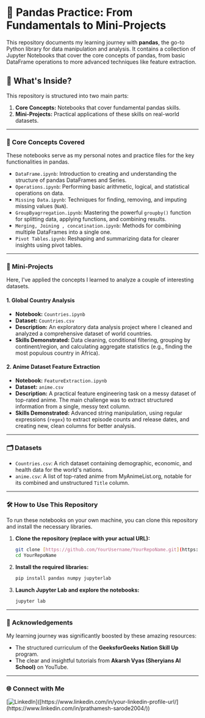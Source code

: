 # 🐼 Pandas Practice: From Fundamentals to Mini-Projects

This repository documents my learning journey with **pandas**, the go-to Python library for data manipulation and analysis. It contains a collection of Jupyter Notebooks that cover the core concepts of pandas, from basic DataFrame operations to more advanced techniques like feature extraction.

## 📖 What's Inside?

This repository is structured into two main parts:
1.  **Core Concepts:** Notebooks that cover fundamental pandas skills.
2.  **Mini-Projects:** Practical applications of these skills on real-world datasets.

---

### 🚀 Core Concepts Covered

These notebooks serve as my personal notes and practice files for the key functionalities in pandas.

* `DataFrame.ipynb`: Introduction to creating and understanding the structure of pandas DataFrames and Series.
* `Operations.ipynb`: Performing basic arithmetic, logical, and statistical operations on data.
* `Missing Data.ipynb`: Techniques for finding, removing, and imputing missing values (`NaN`).
* `GroupByagrregation.ipynb`: Mastering the powerful `groupby()` function for splitting data, applying functions, and combining results.
* `Merging, Joining , concatination.ipynb`: Methods for combining multiple DataFrames into a single one.
* `Pivot Tables.ipynb`: Reshaping and summarizing data for clearer insights using pivot tables.

---

### 📝 Mini-Projects

Here, I've applied the concepts I learned to analyze a couple of interesting datasets.

#### 1. Global Country Analysis
* **Notebook:** `Countries.ipynb`
* **Dataset:** `Countries.csv`
* **Description:** An exploratory data analysis project where I cleaned and analyzed a comprehensive dataset of world countries.
* **Skills Demonstrated:** Data cleaning, conditional filtering, grouping by continent/region, and calculating aggregate statistics (e.g., finding the most populous country in Africa).

#### 2. Anime Dataset Feature Extraction
* **Notebook:** `FeatureExtraction.ipynb`
* **Dataset:** `anime.csv`
* **Description:** A practical feature engineering task on a messy dataset of top-rated anime. The main challenge was to extract structured information from a single, messy text column.
* **Skills Demonstrated:** Advanced string manipulation, using regular expressions (`regex`) to extract episode counts and release dates, and creating new, clean columns for better analysis.

---

### 🗂️ Datasets

* `Countries.csv`: A rich dataset containing demographic, economic, and health data for the world's nations.
* `anime.csv`: A list of top-rated anime from MyAnimeList.org, notable for its combined and unstructured `Title` column.

---

### 🛠️ How to Use This Repository

To run these notebooks on your own machine, you can clone this repository and install the necessary libraries.

1.  **Clone the repository (replace with your actual URL):**
    ```bash
    git clone [https://github.com/YourUsername/YourRepoName.git](https://github.com/YourUsername/YourRepoName.git)
    cd YourRepoName
    ```

2.  **Install the required libraries:**
    ```bash
    pip install pandas numpy jupyterlab
    ```

3.  **Launch Jupyter Lab and explore the notebooks:**
    ```bash
    jupyter lab
    ```

---

### 🙌 Acknowledgements

My learning journey was significantly boosted by these amazing resources:

* The structured curriculum of the **GeeksforGeeks Nation Skill Up** program.
* The clear and insightful tutorials from **Akarsh Vyas (Sheryians AI School)** on YouTube.

---
### 🌐 Connect with Me
[![LinkedIn]([https://img.shields.io/badge/LinkedIn-YourName-blue?style=flat-square&logo=linkedin](https://www.linkedin.com/in/prathamesh-sarode2004/))]([https://www.linkedin.com/in/your-linkedin-profile-url/](https://www.linkedin.com/in/prathamesh-sarode2004/))
